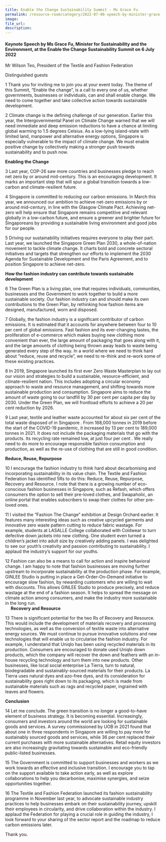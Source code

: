 ```yaml
---
title: Enable the Change Sustainability Summit - Ms Grace Fu
permalink: /resource-room/category/2022-07-06-speech-by-minister-grace-fu-at-the-enable-the-change-sustainability-summit/
image:
file_url:
description:
---
```


#### Keynote Speech by Ms Grace Fu, Minister for Sustainability and the Environment, at the Enable the Change Sustainability Summit on 6 July 2022

Mr Wilson Teo, President of the Textile and Fashion Federation

Distinguished guests

1 Thank you for inviting me to join you at your event today. The theme of this Summit, “Enable the change”, is a call to every one of us, whether governments, businesses or individuals, can and shall enable change. We need to come together and take collective action towards sustainable development.  

2 Climate change is the defining challenge of our generation. Earlier this year, the Intergovernmental Panel on Climate Change warned that we will need immediate and deep emission reductions to have a chance at limiting global warming to 1.5 degrees Celsius. As a low-lying island-state with limited land, manpower and alternative energy options, Singapore is especially vulnerable to the impact of climate change. We must enable positive change by collectively making a stronger push towards sustainability and to push now.  

**Enabling the Change**

3 Last year, COP-26 saw more countries and businesses pledge to reach net zero by or around mid-century. This is an encouraging development. It marks an important step that will spur a global transition towards a low-carbon and climate-resilient future.   

4 Singapore is committed to reducing our carbon emissions. In March this year, we announced our ambition to achieve net-zero emissions by or around mid-century, in line with the Glasgow Climate Pact. Achieving net-zero will help ensure that Singapore remains competitive and relevant globally in a low-carbon future, and ensure a greener and brighter future for Singaporeans by providing a sustainable living environment and good jobs for our people.  

5 Driving our sustainability initiatives requires everyone to play their part. Last year, we launched the Singapore Green Plan 2030, a whole-of-nation movement to tackle climate change. It charts bold and concrete sectoral initiatives and targets that strengthen our efforts to implement the 2030 Agenda for Sustainable Development and the Paris Agreement, and to position Singapore to achieve net-zero.   

**How the fashion industry can contribute towards sustainable development**

6 The Green Plan is a living plan, one that requires individuals, communities, businesses and the Government to work together to build a more sustainable society. Our fashion industry can and should make its own contributions to the Green Plan, by rethinking how fashion items are designed, manufactured, worn and disposed.  

7 Globally, the fashion industry is a significant contributor of carbon emissions. It is estimated that it accounts for anywhere between four to 10 per cent of global emissions. Fast fashion and its ever-changing tastes, the proliferation of e-commerce which makes buying new clothing more convenient than ever, the large amount of packaging that goes along with it, and the large amounts of clothing being thrown away leads to waste being generated every step of the way. In a world where we need to think hard about “reduce, reuse and recycle”, we need to re-think and re-work some of these existing practices.  

8 In 2019, Singapore launched its first ever Zero Waste Masterplan to lay out our vision and strategies to build a sustainable, resource-efficient, and climate-resilient nation. This includes adopting a circular economy approach to waste and resource management, and shifting towards more sustainable production and consumption. Singapore aims to reduce the amount of waste going to our landfill by 30 per cent per capita per day by 2030. Under the Green Plan, we will frontload efforts to achieve a 20 per cent reduction by 2026.  

9 Last year, textile and leather waste accounted for about six per cent of the total waste disposed of in Singapore . From 168,000 tonnes in 2019 before the start of the COVID-19 pandemic, it increased by 13 per cent to 189,000 tonnes in 2021. It does not include the packaging materials that go with the products. Its recycling rate remained low, at just four per cent . We really need to do more to encourage responsible fashion consumption and production, as well as the re-use of clothing that are still in good condition.  

**Reduce, Reuse, Repurpose**

10 I encourage the fashion industry to think hard about decarbonising and incorporating sustainability in its value chain. The Textile and Fashion Federation has identified 5Rs to do this: Reduce, Reuse, Repurpose, Recovery and Resource. I note that there is a growing number of eco-conscious fashion businesses in Singapore, such as Refash, which offers consumers the option to sell their pre-loved clothes, and Swapaholic, an online portal that enables subscribers to swap their clothes for other pre-loved ones.   

11 I visited the “Fashion The Change” exhibition at Design Orchard earlier. It features many interesting ideas such as creative upcycled garments and innovative zero waste pattern cutting to reduce fabric wastage. For example, students at LASALLE College collaborated with Coldwear to turn defective down jackets into new clothing. One student even turned a children’s jacket into adult size by creatively adding panels. I was delighted to see our youth’s creativity and passion contributing to sustainability. I applaud the industry’s support for our youths.  

12 Fashion can also be a means to call for action and inspire behavioral change. I am happy to note that fashion businesses are moving further upstream to incorporate sustainability at the production phase. For example, GINLEE Studio is putting in place a Get-Order-On-Demand initiative to encourage slow fashion, by rewarding customers who are willing to wait with discounts. This allows GINLEE Studio to produce precisely, and reduce wastage at the end of a fashion season. It helps to spread the message on climate action among consumers, and make the industry more sustainable in the long run.   
 
**Recovery and Resource**

13 There is significant potential for the two Rs of Recovery and Resource. This would include the development of materials recovery and processing technologies, as well as the conversion of textile waste into alternative energy sources. We must continue to pursue innovative solutions and new technologies that will enable us to circularise the fashion industry. For example, I understand that Uniqlo has been using recycled materials in its production. Consumers are encouraged to donate used Uniqlo down products, which the company will recover the down and feathers with an in-house recycling technology and turn them into new products. Other businesses, like local social enterprise La Tierra, turn to natural, biodegradable and sustainably-sourced materials for their products. La Tierra uses natural dyes and azo-free dyes, and its consideration for sustainability goes right down to its packaging, which is made from sustainable materials such as rags and recycled paper, ingrained with leaves and flowers.    

**Conclusion**

14 Let me conclude. The green transition is no longer a good-to-have element of business strategy. It is becoming essential. Increasingly, consumers and investors around the world are looking for sustainable goods and services. A survey commissioned by UOB in 2021 found that about one in three respondents in Singapore are willing to pay more for sustainably sourced goods and services, while 36 per cent replaced their current purchases with more sustainable alternatives. Retail equity investors are also increasingly gravitating towards sustainable and eco-friendly public-listed businesses.   

15 The Government is committed to support businesses and workers as we work towards an effective and inclusive transition. I encourage you to tap on the support available to take action early, as well as explore collaborations to help you decarbonise, maximise synergies, and seize opportunities together.  

16 The Textile and Fashion Federation launched its fashion sustainability programme in November last year, to advocate sustainable industry practices to help businesses embark on their sustainability journey, upskill their employees in circularity, and drive collaboration within the industry. I applaud the Federation for playing a crucial role in guiding the industry, I look forward to your sharing of the sector report and the roadmap to reduce carbon emissions later.  

Thank you.  
